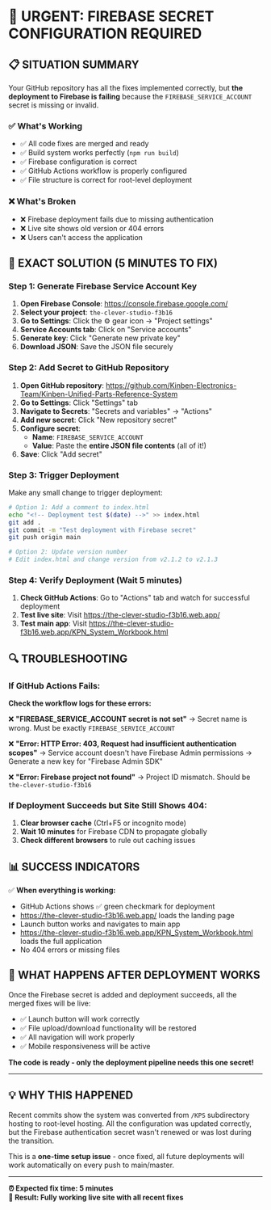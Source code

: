# 🚨 URGENT: FIREBASE SECRET CONFIGURATION REQUIRED

## 📋 SITUATION SUMMARY

Your GitHub repository has all the fixes implemented correctly, but **the deployment to Firebase is failing** because the `FIREBASE_SERVICE_ACCOUNT` secret is missing or invalid.

### ✅ What's Working
- ✅ All code fixes are merged and ready
- ✅ Build system works perfectly (`npm run build`)
- ✅ Firebase configuration is correct
- ✅ GitHub Actions workflow is properly configured
- ✅ File structure is correct for root-level deployment

### ❌ What's Broken
- ❌ Firebase deployment fails due to missing authentication
- ❌ Live site shows old version or 404 errors
- ❌ Users can't access the application

## 🎯 EXACT SOLUTION (5 MINUTES TO FIX)

### Step 1: Generate Firebase Service Account Key

1. **Open Firebase Console**: https://console.firebase.google.com/
2. **Select your project**: `the-clever-studio-f3b16`
3. **Go to Settings**: Click the ⚙️ gear icon → "Project settings"
4. **Service Accounts tab**: Click on "Service accounts"
5. **Generate key**: Click "Generate new private key"
6. **Download JSON**: Save the JSON file securely

### Step 2: Add Secret to GitHub Repository

1. **Open GitHub repository**: https://github.com/Kinben-Electronics-Team/Kinben-Unified-Parts-Reference-System
2. **Go to Settings**: Click "Settings" tab
3. **Navigate to Secrets**: "Secrets and variables" → "Actions"
4. **Add new secret**: Click "New repository secret"
5. **Configure secret**:
   - **Name**: `FIREBASE_SERVICE_ACCOUNT`
   - **Value**: Paste the **entire JSON file contents** (all of it!)
6. **Save**: Click "Add secret"

### Step 3: Trigger Deployment

Make any small change to trigger deployment:

```bash
# Option 1: Add a comment to index.html
echo "<!-- Deployment test $(date) -->" >> index.html
git add .
git commit -m "Test deployment with Firebase secret"
git push origin main

# Option 2: Update version number
# Edit index.html and change version from v2.1.2 to v2.1.3
```

### Step 4: Verify Deployment (Wait 5 minutes)

1. **Check GitHub Actions**: Go to "Actions" tab and watch for successful deployment
2. **Test live site**: Visit https://the-clever-studio-f3b16.web.app/
3. **Test main app**: Visit https://the-clever-studio-f3b16.web.app/KPN_System_Workbook.html

## 🔍 TROUBLESHOOTING

### If GitHub Actions Fails:

**Check the workflow logs for these errors:**

❌ **"FIREBASE_SERVICE_ACCOUNT secret is not set"**
→ Secret name is wrong. Must be exactly `FIREBASE_SERVICE_ACCOUNT`

❌ **"Error: HTTP Error: 403, Request had insufficient authentication scopes"**
→ Service account doesn't have Firebase Admin permissions
→ Generate a new key for "Firebase Admin SDK"

❌ **"Error: Firebase project not found"**
→ Project ID mismatch. Should be `the-clever-studio-f3b16`

### If Deployment Succeeds but Site Still Shows 404:

1. **Clear browser cache** (Ctrl+F5 or incognito mode)
2. **Wait 10 minutes** for Firebase CDN to propagate globally
3. **Check different browsers** to rule out caching issues

## 📊 SUCCESS INDICATORS

✅ **When everything is working:**
- GitHub Actions shows ✅ green checkmark for deployment
- https://the-clever-studio-f3b16.web.app/ loads the landing page
- Launch button works and navigates to main app
- https://the-clever-studio-f3b16.web.app/KPN_System_Workbook.html loads the full application
- No 404 errors or missing files

## 🎯 WHAT HAPPENS AFTER DEPLOYMENT WORKS

Once the Firebase secret is added and deployment succeeds, all the merged fixes will be live:

- ✅ Launch button will work correctly
- ✅ File upload/download functionality will be restored
- ✅ All navigation will work properly
- ✅ Mobile responsiveness will be active

**The code is ready - only the deployment pipeline needs this one secret!**

---

## 💡 WHY THIS HAPPENED

Recent commits show the system was converted from `/KPS` subdirectory hosting to root-level hosting. All the configuration was updated correctly, but the Firebase authentication secret wasn't renewed or was lost during the transition.

This is a **one-time setup issue** - once fixed, all future deployments will work automatically on every push to main/master.

---

**⏰ Expected fix time: 5 minutes**  
**🚀 Result: Fully working live site with all recent fixes**